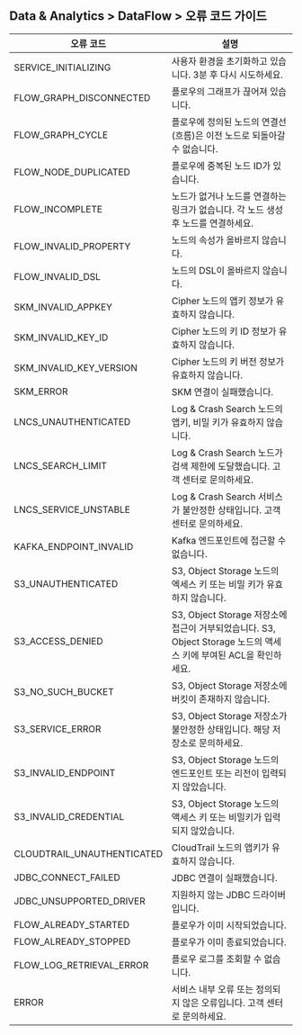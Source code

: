## Data & Analytics > DataFlow > 오류 코드 가이드

| 오류 코드                      | 설명                                                                                 |
|----------------------------|------------------------------------------------------------------------------------|
| SERVICE_INITIALIZING       | 사용자 환경을 초기화하고 있습니다. 3분 후 다시 시도하세요.                                                 |  
| FLOW_GRAPH_DISCONNECTED    | 플로우의 그래프가 끊어져 있습니다.                                                                |  
| FLOW_GRAPH_CYCLE           | 플로우에 정의된 노드의 연결선(흐름)은 이전 노드로 되돌아갈 수 없습니다.                                          |
| FLOW_NODE_DUPLICATED       | 플로우에 중복된 노드 ID가 있습니다.                                                              |
| FLOW_INCOMPLETE            | 노드가 없거나 노드를 연결하는 링크가 없습니다. 각 노드 생성 후 노드를 연결하세요.                                    |
| FLOW_INVALID_PROPERTY      | 노드의 속성가 올바르지 않습니다.                                                                 | 
| FLOW_INVALID_DSL           | 노드의 DSL이 올바르지 않습니다.                                                                | 
| SKM_INVALID_APPKEY         | Cipher 노드의 앱키 정보가 유효하지 않습니다.                                                       |
| SKM_INVALID_KEY_ID         | Cipher 노드의 키 ID 정보가 유효하지 않습니다.                                                     |
| SKM_INVALID_KEY_VERSION    | Cipher 노드의 키 버전 정보가 유효하지 않습니다.                                                     |
| SKM_ERROR                  | SKM 연결이 실패했습니다.                                                                    |
| LNCS_UNAUTHENTICATED       | Log & Crash Search 노드의 앱키, 비밀 키가 유효하지 않습니다.                                        |
| LNCS_SEARCH_LIMIT          | Log & Crash Search 노드가 검색 제한에 도달했습니다.    고객 센터로 문의하세요.                             |
| LNCS_SERVICE_UNSTABLE      | Log & Crash Search 서비스가 불안정한 상태입니다.   고객 센터로 문의하세요.                                |
| KAFKA_ENDPOINT_INVALID     | Kafka 엔드포인트에 접근할 수 없습니다.                                                           |
| S3_UNAUTHENTICATED         | S3, Object Storage 노드의 엑세스 키 또는 비밀 키가 유효하지 않습니다.                                   |
| S3_ACCESS_DENIED           | S3, Object Storage 저장소에 접근이 거부되었습니다. S3, Object Storage 노드의 액세스 키에 부여된 ACL을 확인하세요. |
| S3_NO_SUCH_BUCKET          | S3, Object Storage 저장소에 버킷이 존재하지 않습니다.                                             |
| S3_SERVICE_ERROR           | S3, Object Storage 저장소가 불안정한 상태입니다. 해당 저장소로 문의하세요.                                 |
| S3_INVALID_ENDPOINT        | S3, Object Storage 노드의 엔드포인트 또는 리전이 입력되지 않았습니다.                                    |
| S3_INVALID_CREDENTIAL      | S3, Object Storage 노드의 액세스 키 또는 비밀키가 입력되지 않았습니다.                                   |
| CLOUDTRAIL_UNAUTHENTICATED | CloudTrail 노드의 앱키가 유효하지 않습니다.                                                      |
| JDBC_CONNECT_FAILED        | JDBC 연결이 실패했습니다.                                                                   |
| JDBC_UNSUPPORTED_DRIVER    | 지원하지 않는 JDBC 드라이버입니다.                                                              |
| FLOW_ALREADY_STARTED       | 플로우가 이미 시작되었습니다.                                                                   |
| FLOW_ALREADY_STOPPED       | 플로우가 이미 종료되었습니다.                                                                   |
| FLOW_LOG_RETRIEVAL_ERROR   | 플로우 로그를 조회할 수 없습니다.                                                                |
| ERROR                      | 서비스 내부 오류 또는 정의되지 않은 오류입니다. 고객 센터로 문의하세요.                                          |
